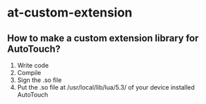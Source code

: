 # at-custom-extension

## How to make a custom extension library for AutoTouch?
1. Write code
2. Compile
3. Sign the .so file
4. Put the .so file at /usr/local/lib/lua/5.3/ of your device installed AutoTouch
